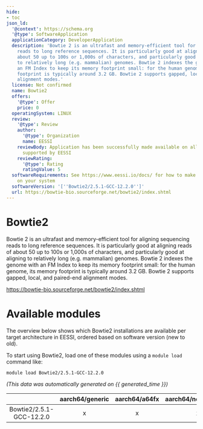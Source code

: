 ```yaml
---
hide:
- toc
json_ld:
  '@context': https://schema.org
  '@type': SoftwareApplication
  applicationCategory: DeveloperApplication
  description: 'Bowtie 2 is an ultrafast and memory-efficient tool for aligning sequencing
    reads to long reference sequences. It is particularly good at aligning reads of
    about 50 up to 100s or 1,000s of characters, and particularly good at aligning
    to relatively long (e.g. mammalian) genomes. Bowtie 2 indexes the genome with
    an FM Index to keep its memory footprint small: for the human genome, its memory
    footprint is typically around 3.2 GB. Bowtie 2 supports gapped, local, and paired-end
    alignment modes.'
  license: Not confirmed
  name: Bowtie2
  offers:
    '@type': Offer
    price: 0
  operatingSystem: LINUX
  review:
    '@type': Review
    author:
      '@type': Organization
      name: EESSI
    reviewBody: Application has been successfully made available on all architectures
      supported by EESSI
    reviewRating:
      '@type': Rating
      ratingValue: 5
  softwareRequirements: See https://www.eessi.io/docs/ for how to make EESSI available
    on your system
  softwareVersion: '[''Bowtie2/2.5.1-GCC-12.2.0'']'
  url: https://bowtie-bio.sourceforge.net/bowtie2/index.shtml
---
```


Bowtie2
=======


Bowtie 2 is an ultrafast and memory-efficient tool for aligning sequencing reads to long reference sequences. It is particularly good at aligning reads of about 50 up to 100s or 1,000s of characters, and particularly good at aligning to relatively long (e.g. mammalian) genomes. Bowtie 2 indexes the genome with an FM Index to keep its memory footprint small: for the human genome, its memory footprint is typically around 3.2 GB. Bowtie 2 supports gapped, local, and paired-end alignment modes.

https://bowtie-bio.sourceforge.net/bowtie2/index.shtml
# Available modules


The overview below shows which Bowtie2 installations are available per target architecture in EESSI, ordered based on software version (new to old).

To start using Bowtie2, load one of these modules using a `module load` command like:

```shell
module load Bowtie2/2.5.1-GCC-12.2.0
```

*(This data was automatically generated on {{ generated_time }})*

| |aarch64/generic|aarch64/a64fx|aarch64/neoverse_n1|aarch64/neoverse_v1|aarch64/nvidia/grace|x86_64/generic|x86_64/amd/zen2|x86_64/amd/zen3|x86_64/amd/zen4|x86_64/intel/cascadelake|x86_64/intel/haswell|x86_64/intel/icelake|x86_64/intel/sapphirerapids|x86_64/intel/skylake_avx512|
| :---: | :---: | :---: | :---: | :---: | :---: | :---: | :---: | :---: | :---: | :---: | :---: | :---: | :---: | :---: |
|Bowtie2/2.5.1-GCC-12.2.0|x|x|x|x|x|x|x|x|x|x|x|x|x|x|
